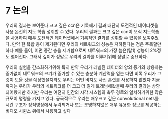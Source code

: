 # 7 논의  

우리의 결과는 보여준다 크고 깊은 ccn은 기록깨기 결과 대단히 도전적인 데이터셋을 사용 온전히 지도 학습 성취할 수 있다.
우리의 결과는 크고 깊은 ccn이 오직 지도학습을 사용하여 매우 도전적인 데이터셋에서 기록적인 결과를 성취할 수 있음을 보여주었다. 
만약 한 복합 층이 제거된다면 우리의 네트워크의 성능은 저하된다는 점은 주목할만 하다 
예를 들어, 어떤 중간 층을 제거함으로써 네트워크의 가장 높은(탑1) 성능이 2%정도 떨어진다. 
그래서 깊이가 정말로 우리의 결과를 이루기위해 정말로 중요하다.    


우리의 실험을 간소화하기위해 특히 만약 우리가 레벨된 데이터의 양의 증가와 상응하는 증가없이 네트워크의 크기가 증가할 수 있는 충분하 계산력을 얻는 다면 비록 우리가 그것이 도울 것을 예상했을지라도 우리는 어떤 비지도 사전 훈련를 사용하지 않았다
지금까지는 우리가 우리의 네트워크를 더 크고 더 길게 트레닝해왔을때 우리의 결과는 상향되어왔지만 하지만 우리는 여전히 인간의 시각 시스템의 측두 경로와 일치하기위한 많은 규모이 명령을 가지고 있다.
궁극적으로 우리는 매우크고 깊은 convolutional nets를 시간 구조가 정적영상에서 누락되거나 또는 분명하지않은 매우 유용한 정보를 제공하는 비디오 시퀸스 위에서 사용하고 싶다
